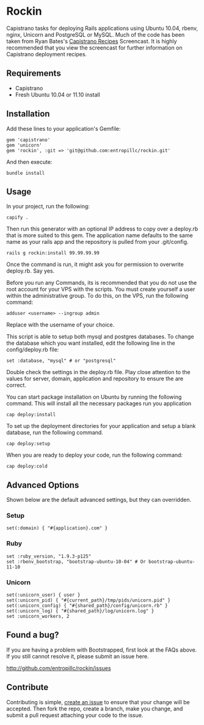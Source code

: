 # Rockin

Capistrano tasks for deploying Rails applications using Ubuntu 10.04, rbenv, nginx, Unicorn and PostgreSQL or MySQL. Much of the code has been taken from Ryan Bates's [Capistrano Recipes](http://railscasts.com/episodes/337-capistrano-recipes) Screencast. It is highly recommended that you view the screencast for further information on Capistrano deployment recipes.

## Requirements

* Capistrano
* Fresh Ubuntu 10.04 or 11.10 install

## Installation

Add these lines to your application's Gemfile:

    gem 'capistrano'
    gem 'unicorn'
    gem 'rockin', :git => 'git@github.com:entropillc/rockin.git'

And then execute:

    bundle install

## Usage

In your project, run the following:

    capify .

Then run this generator with an optional IP address to copy over a deploy.rb that is more suited to this gem.
The application name defaults to the same name as your rails app and the repository is pulled from your .git/config.

    rails g rockin:install 99.99.99.99
    
Once the command is run, it might ask you for permission to overwrite deploy.rb. Say yes.

Before you run any Commands, its is recommended that you do not use the root account for your VPS with the scripts. You must create yourself a user within the administrative group. To do this, on the VPS, run the following command:

    adduser <username> --ingroup admin
    
Replace <username> with the username of your choice.
  
This script is able to setup both mysql and postgres databases. To change the database which you want installed, edit the following line in the config/deploy.rb file:

    set :database, "mysql" # or "postgresql"
    
Double check the settings in the deploy.rb file. Play close attention to the values for server, domain, application and repository to ensure the are correct.

You can start package installation on Ubuntu by running the following command. This will install all the necessary packages run you application

    cap deploy:install
    
To set up the deployment directories for your application and setup a blank database, run the following command.

    cap deploy:setup
    
When you are ready to deploy your code, run the following command:

    cap deploy:cold

## Advanced Options

Shown below are the default advanced settings, but they can overridden.

### Setup

    set(:domain) { "#{application}.com" }

### Ruby

    set :ruby_version, "1.9.3-p125"
    set :rbenv_bootstrap, "bootstrap-ubuntu-10-04" # Or bootstrap-ubuntu-11-10

### Unicorn

    set(:unicorn_user) { user }
    set(:unicorn_pid) { "#{current_path}/tmp/pids/unicorn.pid" }
    set(:unicorn_config) { "#{shared_path}/config/unicorn.rb" }
    set(:unicorn_log) { "#{shared_path}/log/unicorn.log" }
    set :unicorn_workers, 2

## Found a bug?

If you are having a problem with Bootstrapped, first look at the FAQs above. If you still cannot resolve it, please submit an issue here.

http://github.com/entropillc/rockin/issues

## Contribute

Contributing is simple, [create an issue](http://github.com/entropillc/rockin/issues) to ensure that your change will be accepted. Then fork the repo, create a branch, make you change, and submit a pull request attaching your code to the issue.



